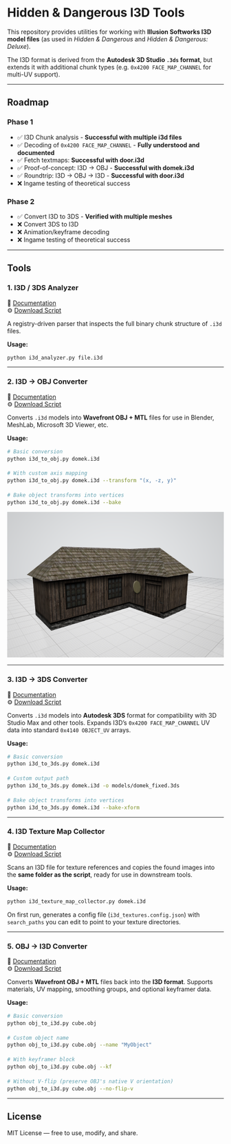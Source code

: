 # Hidden & Dangerous I3D Tools

This repository provides utilities for working with **Illusion Softworks I3D model files** (as used in *Hidden & Dangerous* and *Hidden & Dangerous: Deluxe*).  

The I3D format is derived from the **Autodesk 3D Studio `.3ds` format**, but extends it with additional chunk types (e.g. `0x4200 FACE_MAP_CHANNEL` for multi-UV support).

---

## Roadmap

### Phase 1
- ✅ I3D Chunk analysis - **Successful with multiple i3d files**
- ✅ Decoding of `0x4200 FACE_MAP_CHANNEL` - **Fully understood and documented**
- ✅ Fetch textmaps: **Successful with door.i3d**
- ✅ Proof-of-concept: I3D → OBJ - **Successful with domek.i3d**
- ✅ Roundtrip: I3D → OBJ → I3D - **Successful with door.i3d**
- ❌ Ingame testing of theoretical success

### Phase 2
- ✅ Convert I3D to 3DS - **Verified with multiple meshes**
- ❌ Convert 3DS to I3D
- ❌ Animation/keyframe decoding
- ❌ Ingame testing of theoretical success

---

## Tools

### 1. I3D / 3DS Analyzer

📄 [Documentation](documentation/i3d_analyzer.md)  
⚙️ [Download Script](tools/i3d_analyzer.py)

A registry-driven parser that inspects the full binary chunk structure of `.i3d` files.  

**Usage:**
```bash
python i3d_analyzer.py file.i3d
```

---

### 2. I3D → OBJ Converter

📄 [Documentation](documentation/i3d_to_obj.md)  
⚙️ [Download Script](tools/i3d_to_obj.py)

Converts `.i3d` models into **Wavefront OBJ + MTL** files for use in Blender, MeshLab, Microsoft 3D Viewer, etc.  

**Usage:**
```bash
# Basic conversion
python i3d_to_obj.py domek.i3d

# With custom axis mapping
python i3d_to_obj.py domek.i3d --transform "(x, -z, y)"

# Bake object transforms into vertices
python i3d_to_obj.py domek.i3d --bake
```
![Domek I3D Model](images/domek.i3d.png)

---

### 3. I3D → 3DS Converter

📄 [Documentation](documentation/i3d_to_3ds.md)  
⚙️ [Download Script](tools/i3d_to_3ds.py)

Converts `.i3d` models into **Autodesk 3DS** format for compatibility with 3D Studio Max and other tools. Expands I3D’s `0x4200 FACE_MAP_CHANNEL` UV data into standard `0x4140 OBJECT_UV` arrays.

**Usage:**
```bash
# Basic conversion
python i3d_to_3ds.py domek.i3d

# Custom output path
python i3d_to_3ds.py domek.i3d -o models/domek_fixed.3ds

# Bake object transforms into vertices
python i3d_to_3ds.py domek.i3d --bake-xform
```

---

### 4. I3D Texture Map Collector

📄 [Documentation](documentation/i3d_texture_map_collector.md)  
⚙️ [Download Script](tools/i3d_texture_map_collector.py)

Scans an I3D file for texture references and copies the found images into the **same folder as the script**, ready for use in downstream tools.  

**Usage:**
```bash
python i3d_texture_map_collector.py domek.i3d
```

On first run, generates a config file (`i3d_textures.config.json`) with `search_paths` you can edit to point to your texture directories.

---

### 5. OBJ → I3D Converter

📄 [Documentation](documentation/obj_to_i3d.md)  
⚙️ [Download Script](tools/obj_to_i3d.py)

Converts **Wavefront OBJ + MTL** files back into the **I3D format**. Supports materials, UV mapping, smoothing groups, and optional keyframer data.  

**Usage:**
```bash
# Basic conversion
python obj_to_i3d.py cube.obj

# Custom object name
python obj_to_i3d.py cube.obj --name "MyObject"

# With keyframer block
python obj_to_i3d.py cube.obj --kf

# Without V-flip (preserve OBJ's native V orientation)
python obj_to_i3d.py cube.obj --no-flip-v
```

---

## License

MIT License — free to use, modify, and share.  
